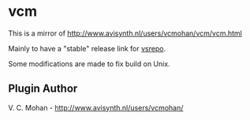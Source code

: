 # vcm
This is a mirror of http://www.avisynth.nl/users/vcmohan/vcm/vcm.html

Mainly to have a "stable" release link for [vsrepo](https://github.com/vapoursynth/vsrepo).

Some modifications are made to fix build on Unix.

## Plugin Author
V. C. Mohan - http://www.avisynth.nl/users/vcmohan/
